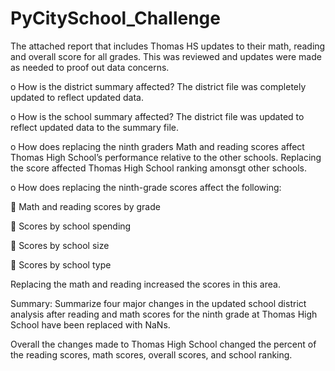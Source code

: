 # PyCitySchool_Challenge

The attached report that includes Thomas HS updates to their math, reading and overall score for all grades. This was reviewed and updates were made as needed to proof out data concerns.

o	How is the district summary affected?
The district file was completely updated to reflect updated data.
  
o	How is the school summary affected?
The district file was updated to reflect updated data to the summary file.

o	How does replacing the ninth graders Math and reading scores affect Thomas High School’s performance relative to the other schools.
Replacing the score affected Thomas High School ranking amonsgt other schools.

o	How does replacing the ninth-grade scores affect the following:

  	Math and reading scores by grade
  
  	Scores by school spending
  
  	Scores by school size
  
  	Scores by school type
  
Replacing the math and reading increased the scores in this area.

Summary: Summarize four major changes in the updated school district analysis after reading and math scores for the ninth grade at Thomas High School have been replaced with NaNs.

  Overall the changes made to Thomas High School changed the percent of the reading scores, math scores, overall scores, and school ranking.
